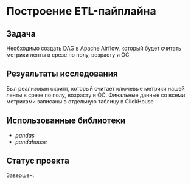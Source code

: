 # Построение ETL-пайплайна

## Задача
Необходимо создать DAG в Apache Airflow, который будет считать метрики ленты в срезе по полу, возрасту и ОС 

## Резуальтаты исследования
Был реализован скрипт, который считает ключевые метрики нашей ленты в срезе по полу, возрасту и ОС. Финальные данные со всеми метриками записаны в отдельную таблицу в ClickHouse     

## Использованные библиотеки
- *pandas*
- *pandahouse*

## Статус проекта
Завершен.
